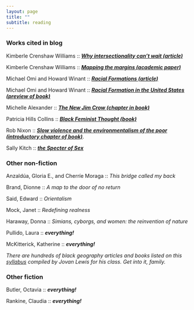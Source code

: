 ```yaml
---
layout: page
title: ""
subtitle: reading
---
```


### Works cited in blog ##

Kimberle Crenshaw Williams :: [***Why intersectionality can’t wait (article)***](https://www.washingtonpost.com/news/in-theory/wp/2015/09/24/why-intersectionality-cant-wait/)

Kimberle Crenshaw Williams :: [***Mapping the margins (academic paper)***](http://socialdifference.columbia.edu/files/socialdiff/projects/Article__Mapping_the_Margins_by_Kimblere_Crenshaw.pdf) 

Michael Omi and Howard Winant :: [***Racial Formations (article)***](http://homepage.smc.edu/delpiccolo_guido/Soc34/Soc34readings/omiandwinant.pdf) 

Michael Omi and Howard Winant :: [***Racial Formation in the United States (preview of book)***](https://books.google.com/books?id=dbLcAwAAQBAJ&printsec=frontcover&dq=racial+formation+in+the+united+states&hl=en&sa=X&ved=0ahUKEwi-zoX6m6rVAhXIslQKHQmdCAYQ6AEIKDAA#v=onepage&q&f=false)

Michelle Alexander :: [***The New Jim Crow (chapter in book)***](https://peacelawandjustice.files.wordpress.com/2013/12/newjimcrow-ch-1.pdf) 

Patricia Hills Collins :: [***Black Feminist Thought (book)***](https://uniteyouthdublin.files.wordpress.com/2015/01/black-feminist-though-by-patricia-hill-collins.pdf)

Rob Nixon :: [***Slow violence and the environmentalism of the poor (introductory chapter of book)***](https://www4.uwm.edu/c21/pdfs/events/nixon_slowviolence_intro.pdf).

Sally Kitch :: [***the Specter of Sex***](https://books.google.com/books?id=5mSGB7epL2gC&printsec=frontcover&dq=the+specter+of+sex&hl=en&sa=X&ved=0ahUKEwiEwZ_4y6jVAhVMaVAKHeFbBboQ6AEIKDAA#v=onepage&q&f=false)


### Other non-fiction ###

Anzaldúa, Gloria E., and Cherríe Moraga :: *This bridge called my back*

Brand, Dionne :: *A map to the door of no return*

Said, Edward :: *Orientalism*

Mock, Janet :: *Redefining realness*

Haraway, Donna :: *Simians, cyborgs, and women: the reinvention of nature*

Pullido, Laura :: ***everything!***

McKitterick, Katherine :: ***everything!***

*There are hundreds of black geography articles and books listed on this [syllabus](http://geography.berkeley.edu/wp-content/uploads/2016/07/Geog251Spring2017.pdf) compiled by Jovan Lewis for his class.  Get into it, family.*

### Other fiction ###

Butler, Octavia :: ***everything!***

Rankine, Claudia :: ***everything!***
